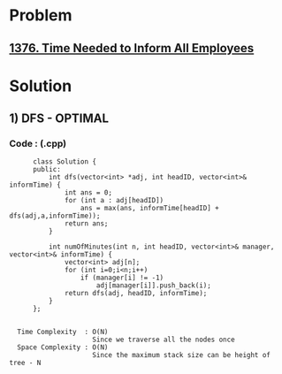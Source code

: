 # Problem

## [1376. Time Needed to Inform All Employees](https://leetcode.com/problems/time-needed-to-inform-all-employees/)


# Solution 

## 1) DFS - OPTIMAL

      
      
   ### Code : (.cpp)
    
          class Solution {
          public:
              int dfs(vector<int> *adj, int headID, vector<int>& informTime) {
                  int ans = 0;
                  for (int a : adj[headID]) 
                      ans = max(ans, informTime[headID] + dfs(adj,a,informTime));
                  return ans;
              }

              int numOfMinutes(int n, int headID, vector<int>& manager, vector<int>& informTime) {
                  vector<int> adj[n];
                  for (int i=0;i<n;i++) 
                      if (manager[i] != -1) 
                          adj[manager[i]].push_back(i);
                  return dfs(adj, headID, informTime);
              }
          };

 
      Time Complexity  : O(N) 
                         Since we traverse all the nodes once
      Space Complexity : O(N)
                         Since the maximum stack size can be height of tree - N 
